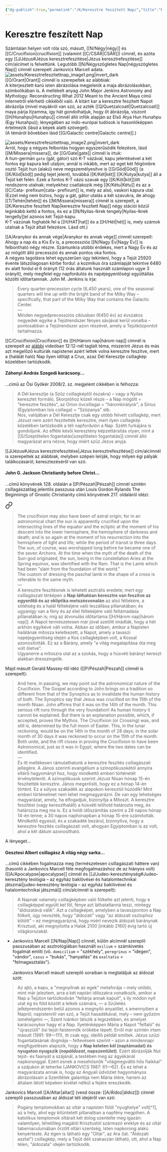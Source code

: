 ```yaml
---
{"dg-publish":true,"permalink":"/K/Keresztre feszített Nap/","title":"Keresztre feszített Nap","tags":["containstransclusions","Englishtexttranslated"],"created":"2025-03-13T03:43","updated":"2025-03-13T03:44"}
---
```



# Keresztre feszített Nap

Számtalan helyen volt róla szó, másutt, [[N/Négy\|négy]] és [[C/Crucifixion\|crucifixion]] (valamint [[C/CSÁR\|CSÁR]]) címnél, és azóta egy [[J/Jézus#Jézus keresztrefeszítése\|Jézus keresztrefeszítése]] cím/alcímet is felvettünk. Legutóbb [[N/Négyszögletes Nap\|négyszögletes Nap]] címnél szerepelt Jankovics Marcell adata.  
![assets/Keresztrefeszitettnap_image1.png|invert_dark](/img/user/K/assets/Keresztrefeszitettnap_image1.png)  
[[O/Orant\|Orant]] címnél is szerepeltek az alábbiak:  
A kiterjesztett karú isten ábrázolása megjelenik a maja ábrázolásokban, szimbolikában is. A mellékelt anyag John Major Jenkins Astronomy and Mythology: Reconstructing What 2012 Meant to the Ancient Maya című internetről elérhető cikkéből való. A kitárt kar a keresztre feszített Napot ábrázolja (mivel mayákról van szó, az azték [[Q/Quetzalcoatl\|Quetzalcoatl]] maya párja Itzamma, így hát gondolhatjuk, hogy őt ábrázolja, viszont [[H/Hunahpu\|Hunahpu]] címnél álló infók alapján az Első Atya Hun Hunahpu (Egy Hunahpu)); lényegében az indo-európai tudósok is hasonlóképpen értelmezik (lásd a képek alatti szöveget).  
(A témáról bővebben lásd [[G/Galactic centre\|Galactic centre]].)  

![assets/Keresztrefeszitettnap_image2.png|invert_dark](/img/user/K/assets/Keresztrefeszitettnap_image2.png)  
Arról, hogy a négyes felbontás hogyan egyszerűsödik felezésre, lásd [[M/Missera\|missera]], de [[G/Gate\|gate]] címnél is írtuk:  
A hun-germán `gate` (gát, gátor) szó K-T vázával, kapu jelentésével a két fontos égi kapura kell utaljon; annál is inkább, mert az eget két félgömbre osztó Tejút hun (alakú) neve megszemélyesítve is [[G/Göd\|Göd]] (a [[K/Köd\|köd]] pedig tejet jelent), továbbá [[K/Két\|két]] [[K/Kutya\|kutya]] áll a Tejút két felén. Ezek a fontos K-T vázú szavak egy [[K/Köt\|köt]]ött rendszerre utalnak: melyekhez csatlakozik még [[K/Kétu\|Kétu]] és az a [[C/Cata- prefixum\|cata- prefixum]] is, mely az alsó, vaskori kapura utal.  
(Ezzel még nem biztos, hogy a gát, gátor utalás a két szavukra, de ahogy [[T/Tehén\|tehén]] és [[M/Missera\|missera]] címnél is szerepelt, a [[K/Keresztre feszített Nap\|keresztre feszített Nap]] négy stációi közül leginkább kettő a fontos, és ez a [[N/Nyilas-Ikrek tengely\|Nyilas-Ikrek tengelly]]el azonos két Tejút-kapu.  
K-T vázúnak foghatók fel a [[H/HAT\|hat]] és a [[H/Hét\|hét]] is, mely számok utalnak a Tejút általi felezésre. Lásd ott.)  

[[A/Aranykor és annak vége\|Aranykor és annak vége]] címnél szerepelt:  
Ahogy a nap és a Kis Év is, a precessziós [[N/Nagy Év\|Nagy Év]] is felbontható négy részre. Számunkra utóbbi érdekes, mert a Nagy Év és az az mögött álló precesszió és annak pontos oka fontos.  
A négyes tagolásra lehet egyszerűen úgy tekinteni, hogy a Tejút 25920 évente látszólagosan körbe fordul: a kozmikus óra számlapját tekintve 6480 év alatt fordul el 6 órányit (12 órás általunk használt számlapon ugye 3 órányit), mely megfelel egy napfordulós és napéjegyenlőségi együttállás közötti időtartamnak. John M. Jenkins is írja:  
> Every quarter-precession cycle (6,450 years), one of the seasonal quarters will line up with the bright band of the Milky Way – specifically, that part of the Milky Way that contains the Galactic Center.  
> —  
> Minden negyedprecessziós ciklusban (6450 év) az évszakos negyedek egyike a Tejútrendszer fényes sávjával kerül vonalba – pontosabban a Tejútrendszer azon részével, amely a Tejútközpontot tartalmazza.  

[[C/Crucifixion\|Crucifixion]] és [[H/Három nap\|három nap]] címnél is szerepelt az [alábbi](https://youtu.be/Hp-NEJ0Sipw) videóban 12:12-nél taglalt téma, miszerint Jézus és más azt megelőző kultúrák napistenei azért lettek volna keresztre feszítve, mert a (halálát haló) Nap ilyen időtájt a Crux, azaz Dél Keresztje csillagkép közelében tartózkodik.  

#### Záhonyi András Szegedi karácsony...

...című az Ősi Gyökér 2008/2. sz. megjelent cikkében is felhozza:  
> A Dél keresztje (a Szűz csillagképtől északra) – vagy a Nyilas keresztet formáló, Skorpióhoz közeli része – a Nap mögött = "keresztre feszítés", az Orion övcsillagai = "háromkirályok", a Sirius (Egyiptomban Isis csillaga) = "Szűzanya" stb.  
> Nos, valójában a Dél Keresztje csak egy utóbb felvett csillagkép, mert Jézust nem azért feszítették keresztre, mert ilyen csillagkép közelében tartózkodik a téli napfordulón a Nap. Széth furkájára is gondoljunk. Az efféle késői keresztény képzettársítás olyan, mint a [[S/Szeplőtelen fogantatás\|szeplőtelen fogantatás]] címnél álló magyarázat arra nézve, hogy miért szűz Jézus anyja.  

[[J/Jézus#Jézus keresztrefeszítése\|Jézus keresztrefeszítése]] cím/alcímnél is szerepeltek az alábbiak, melyben szépen leírják, hogy milyen égi pályák találkozásáról, keresztezéséről van szó.  

#### John G. Jackson Christianity before Christ...

...című könyvének 128. oldalán a [[P/Pészah\|Pészah]] címnél szintén csillagászatilag jelentős passzusa után Louis Gordon Rylands The Beginnings of Gnostic Christianity című könyvének 217. oldaláról idézi:  

<div class="transclusion internal-embed is-loaded"><a class="markdown-embed-link" href="/b/barany/#3iz93h" aria-label="Open link"><svg xmlns="http://www.w3.org/2000/svg" width="24" height="24" viewBox="0 0 24 24" fill="none" stroke="currentColor" stroke-width="2" stroke-linecap="round" stroke-linejoin="round" class="svg-icon lucide-link"><path d="M10 13a5 5 0 0 0 7.54.54l3-3a5 5 0 0 0-7.07-7.07l-1.72 1.71"></path><path d="M14 11a5 5 0 0 0-7.54-.54l-3 3a5 5 0 0 0 7.07 7.07l1.71-1.71"></path></svg></a><div class="markdown-embed">



> The crucifixion may also have been of astral origin; for in an astronomical chart the sun is apparently crucified upon the intersecting lines of the equator and the ecliptic at the moment of his descent into the lower hemisphere, the hemisphere of darkness and death; and is so again at the moment of his resurrection into the hemisphere of light and life; while the period of transit is three days. The sun, of course, was worshipped long before he became one of the seven Archons. At the time when the myth of the death of the Sun-god originated, the sun, being in the constellation Aries at the Spring equinox, was identified with the Ram. That is the Lamb which had been "slain from the foundation of the world."  
> The custom of dressing the paschal lamb in the shape of a cross is referable to the same myth.  
> —  
> A keresztre feszítésnek is lehetett asztrális eredete; mert egy csillagászati térképen a **Nap láthatóan keresztre van feszítve az egyenlítő és az ekliptika metszésvonalán** az alsó féltekére, a sötétség és a halál féltekéjére való leszállása pillanatában; és ugyanígy van a fény és az élet féltekéjére való feltámadása pillanatában is; míg az átvonulás időtartama [[H/Három nap\|három nap]]. A Napot természetesen már jóval azelőtt imádták, hogy a hét arkhón egyikévé vált volna. Abban az időben, amikor a Napisten halálának mítosza keletkezett, a Napot, amely a tavaszi napéjegyenlőség idején a Kos csillagképben volt, a Kossal azonosították. Ez az a Bárány, amely "a világ megalapítása óta meg volt öletve".  
> Ugyanerre a mítoszra utal az a szokás, hogy a húsvéti bárányt kereszt alakban dresszingelik.  


</div></div>


Majd másutt Gerald Massey-től idéz ([[P/Pészah\|Pészah]] címnél is szerepelt):  
> And here, in passing, we may point out the astronomical nature of the Crucifixion. The Gospel according to John brings on a tradition so different from that of the Synoptics as to invalidate the human history of both. The Synoptics say that Jesus was crucified on the 15th of the month Nisan. John affirms that it was on the 14th of the month. This serious rift runs through the very foundation! As human history it cannot be explained. But there is an explanation possible, which, if accepted, proves the Mythos. The Crucifixion (or Crossing) was, and still is, determined by the full moon of Easter. This, in the lunar reckoning, would be on the 14th in the month of 28 days; in the solar month of 30 days it was reckoned to occur on the 15th of the month. Both unite, and the rift closes in proving the Crucifixion to have been Astronomical, just as it was in Egypt, where the two dates can be identified.  
> —  
> És itt mellékesen rámutathatunk a keresztre feszítés csillagászati jellegére. A János szerinti evangélium a szinoptikusokétól annyira eltérő hagyományt hoz, hogy mindkettő emberi történetét érvényteleníti. A szinoptikusok szerint Jézust Nisan hónap 15-én feszítették keresztre. János megerősíti, hogy ez a hónap 14-én történt. Ez a súlyos szakadék az alapokon keresztül húzódik! Mint emberi történelmet nem lehet megmagyarázni. De van egy lehetséges magyarázat, amely, ha elfogadjuk, bizonyítja a Mítoszt. A keresztre feszítést (vagy kereszthalált) a húsvéti telihold határozta meg, és határozza meg ma is. Ez a holdi időszámítás szerint a 28 napos hónap 14-én lenne; a 30 napos naphónapban a hónap 15-ére számították. Mindkettő egyesül, és a szakadék bezárul, bizonyítva, hogy a keresztre feszítés csillagászati volt, ahogyan Egyiptomban is az volt, ahol a két dátum azonosítható.  

A lényeget...

#### Gesztesi Albert csillagász A világ négy sarka...  

...című cikkében fogalmazza meg (természetesen csillagászati háttere van) (hasonló a Jankovics Marcell féle megfogalmazáshoz de az hiányos volt) ([[A/Apocalypse\|apocalypse]] címnél és [[J/Judeo-kereszténység#Judeo-keresztény teológia – az egyház baklövései és hatalomtechnikai játszmái\|judeo-keresztény teológia – az egyház baklövései és hatalomtechnikai játszmái]] cím/alcímnél is szerepelt):  
> A Napnak valamely csillagképben való fölkelte azt jelenti, hogy e csillagképpel együtt kel föl, fénye azt láthatatlanná teszi, mintegy "áldozatává válik". Azt a csillagképet, amelyben a tavaszponton a Nap fölkelt, úgy nevezték, hogy "áldozati" vagy "az áldozati oszlophoz kötött" – ez megmagyarázná, hogy miért nevezik áldozati báránynak Krisztust, aki megnyitotta a Halak 2100 \[inkább 2160\] évig tartó új világkorszakát.  
- Jankovics Marcell [[N/Nap\|Nap]] címnél, külön alcímnél szereplő passzusában az asztrológiában használt `exilium` = számkivetés fogalmát említi (vö. `domicilium` = "székhely", `peregrinus` = "idegen", "vándor", `casus` = "bukás", "hanyatlás" és `exaltatio` = "felmagasztalás"). <br/>  
Jankovics Marcell másutt szereplő soraiban is megtaláljuk az áldozat szót:  
> Az ajtó, a kapu, a "megnyílnak az egek" metaforája – mely utóbbi, mint már jeleztem, arra a két naptári időszakra vonatkozik, amikor a Nap a Tejúton tartózkodván "feltárja annak kapuit", s ily módon nyit utat ég és föld között a lelkek számára, — a Születés jelképrendszerén belül azonos a megnyíló anyaöllel, s amennyiben a Napról, napistenről van szó, a Tejút hasadékával, mely – nem győzöm ismételgetni —, Szent Ivánkor látszik a legszebben, és amelyet karácsonykor hagy el a Nap. Ilyeténképpen Mária a Napot "felfaló" és "újraszülő" ősi tejút-faistennők örökébe lépett. Erről már szintén írtam másutt (1991: 99—111), itt csak egy, ideillő példát említek. Jézus szűzi fogantatásának dogmája – feltevésem szerint – azon a mindennapi megfigyelésen alapszik, hogy a **Nap keleten kél (naptámadat) és nyugaton nyugszik (*napáldozat*, napszentület)**. Ezért ábrázolják Nut tejút- és faanyát a szájánál, a testében meg az ágyékánál napkoronggal. Ezért esnek a mesehősnők "világmegváltó hős fiaikkal" a szájukon át teherbe (JANKOVICS 1987: 61—62). És ez lehet a magyarázata annak is, hogy az Angyali üdvözlet hagyományos ábrázolásain a Szentlélek galambja nem Mária ölére, hanem az általam látott képeken kivétel nélkül a fejére ereszkedik.  

Jankovics Marcell [[A/Altar\|altar]] (vesd össze: [[A/Áldoz\|áldoz]]) címnél szereplő passzusában az áldozat téli idejéről van szó:  
> Pogány templomokban az oltár a napisten földi "nyughelye" volt[^1], az a hely, ahol egy kitüntetett pillanatban a napfény megpihen. A katolikus templomok oltárait két dolog szentelte meg igazán: valamilyen, lehetőleg magától Krisztustól származó ereklye és az oltár tabernaculumában őrzött oltári szentség, Isten napkorong alakú kenyérteste. Az égen is látható egy "Oltár", az Ara (lat. "Áldozati asztal") csillagkép, mely a Tejút déli szakaszán látható, ott, ahol a Nap télen, "áldozata" idején tartózkodik.  